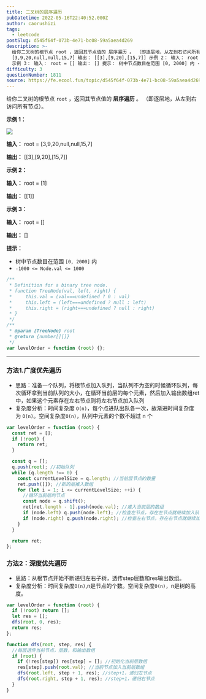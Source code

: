 ```yaml
---
title: 二叉树的层序遍历
pubDatetime: 2022-05-16T22:40:52.000Z
author: caorushizi
tags:
  - leetcode
postSlug: d545f64f-073b-4e71-bc08-59a5aea4d269
description: >-
  给你二叉树的根节点 root ，返回其节点值的 层序遍历 。 （即逐层地，从左到右访问所有节点）。 示例 1： 输入： root =
  [3,9,20,null,null,15,7] 输出： [[3],[9,20],[15,7]] 示例 2： 输入： root = [1] 输出： [[1]]
  示例 3： 输入： root = [] 输出： [] 提示： 树中节点数目在范围 [0, 2000] 内 -
difficulty: 3
questionNumber: 1811
source: https://fe.ecool.fun/topic/d545f64f-073b-4e71-bc08-59a5aea4d269
---
```


给你二叉树的根节点 `root` ，返回其节点值的 **层序遍历** 。 （即逐层地，从左到右访问所有节点）。

**示例 1：**

![](https://pic.rmb.bdstatic.com/bjh/f887a426462de1984fe2ec643db1051e.png)

**输入：** root = [3,9,20,null,null,15,7]

**输出：** [[3],[9,20],[15,7]]

**示例 2：**

**输入：** root = [1]

**输出：** [[1]]

**示例 3：**

**输入：** root = []

**输出：** []

**提示：**

- 树中节点数目在范围 `[0, 2000]` 内
- `-1000 <= Node.val <= 1000`

```js
/**
 * Definition for a binary tree node.
 * function TreeNode(val, left, right) {
 *     this.val = (val===undefined ? 0 : val)
 *     this.left = (left===undefined ? null : left)
 *     this.right = (right===undefined ? null : right)
 * }
 */
/**
 * @param {TreeNode} root
 * @return {number[][]}
 */
var levelOrder = function (root) {};
```

---

### 方法1.广度优先遍历

- 思路：准备一个队列，将根节点加入队列，当队列不为空的时候循环队列，每次循环拿到当前队列的大小，在循环当前层的每个元素，然后加入输出数组ret中，如果这个元素存在左右节点则将左右节点加入队列
- 复杂度分析：时间复杂度 `O(n)`，每个点进队出队各一次，故渐进时间复杂度为 `O(n)`。空间复杂度`O(n)`，队列中元素的个数不超过 n 个

```js
var levelOrder = function (root) {
  const ret = [];
  if (!root) {
    return ret;
  }

  const q = [];
  q.push(root); //初始队列
  while (q.length !== 0) {
    const currentLevelSize = q.length; //当前层节点的数量
    ret.push([]); //新的层推入数组
    for (let i = 1; i <= currentLevelSize; ++i) {
      //循环当前层的节点
      const node = q.shift();
      ret[ret.length - 1].push(node.val); //推入当前层的数组
      if (node.left) q.push(node.left); //检查左节点，存在左节点就继续加入队列
      if (node.right) q.push(node.right); //检查左右节点，存在右节点就继续加入队列
    }
  }

  return ret;
};
```

### 方法2：深度优先遍历

- 思路：从根节点开始不断递归左右子树，透传step层数和res输出数组。
- 复杂度分析：时间复杂度`O(n)`,n是节点的个数。空间复杂度`O(n)`，n是树的高度。

```js
var levelOrder = function (root) {
  if (!root) return [];
  let res = [];
  dfs(root, 0, res);
  return res;
};

function dfs(root, step, res) {
  //每层透传当前节点，层数，和输出数组
  if (root) {
    if (!res[step]) res[step] = []; //初始化当前层数组
    res[step].push(root.val); //当前节点加入当前层数组
    dfs(root.left, step + 1, res); //step+1，递归左节点
    dfs(root.right, step + 1, res); //step+1，递归右节点
  }
}
```
